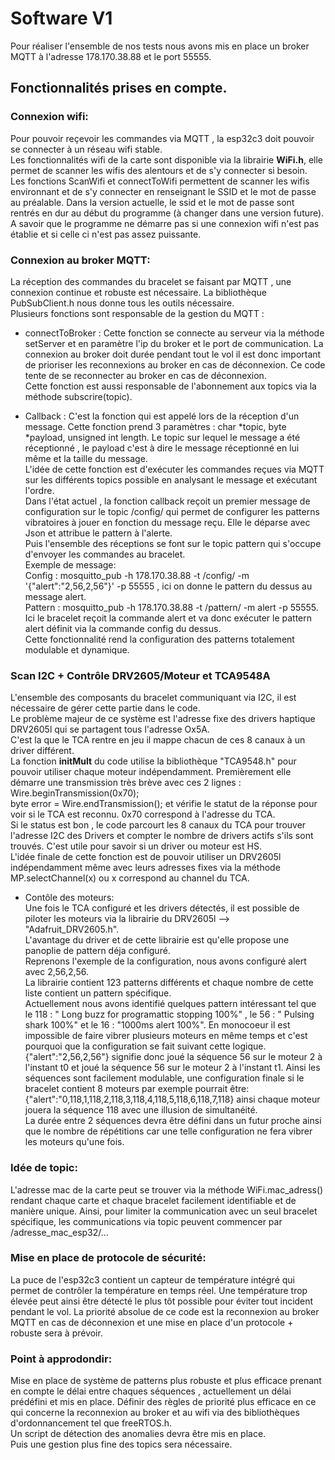 # Software V1

Pour réaliser l'ensemble de nos tests nous avons mis en place un broker MQTT à l'adresse 178.170.38.88 et le port 55555.

## Fonctionnalités prises en compte.

### Connexion wifi:

Pour pouvoir reçevoir les commandes via MQTT , la esp32c3 doit pouvoir se connecter à un réseau wifi stable.  
Les fonctionnalités wifi de la carte sont disponible via la librairie **WiFi.h**, elle permet de scanner les wifis des alentours et de s'y connecter si besoin.  
Les fonctions ScanWifi et connectToWifi permettent de scanner les wifis environnant et de s'y connecter en renseignant le SSID et le mot de passe au préalable. Dans la version actuelle, le ssid et le mot de passe sont rentrés en dur au début du programme (à changer dans une version future).
A savoir que le programme ne démarre pas si une connexion wifi n'est pas établie et si celle ci n'est pas assez puissante.

### Connexion au broker MQTT:

La réception des commandes du bracelet se faisant par MQTT , une connexion continue et robuste est nécessaire. La bibliothèque PubSubClient.h nous donne tous les outils nécessaire.  
Plusieurs fonctions sont responsable de la gestion du MQTT :  

- connectToBroker : Cette fonction se connecte au serveur via la méthode setServer et en paramètre l'ip du broker et le port de communication. La connexion au broker doit durée pendant tout le vol il est donc important de prioriser les reconnexions au broker en cas de déconnexion. Ce code tente de se reconnecter au broker en cas de déconnexion.  
Cette fonction est aussi responsable de l'abonnement aux topics via la méthode subscrire(topic).

- Callback : C'est la fonction qui est appelé lors de la réception d'un message. Cette fonction prend 3 paramètres : char *topic, byte *payload, unsigned int length.  Le topic sur lequel le message a été réceptionné , le payload c'est à dire le message réceptionné en lui même et la taille du message.  
L'idée de cette fonction est d'exécuter les commandes reçues via MQTT sur les différents topics possible en analysant le message et exécutant l'ordre.  
Dans l'état actuel , la fonction callback reçoit un premier message de configuration sur le topic /config/ qui permet de configurer les patterns vibratoires à jouer en fonction du message reçu. Elle le déparse avec Json et attribue le pattern à l'alerte.  
Puis l'ensemble des réceptions se font sur le topic pattern qui s'occupe d'envoyer les commandes au bracelet.  
Exemple de message:  
Config : mosquitto_pub -h 178.170.38.88 -t /config/ -m '{"alert":"2,56,2,56"}' -p 55555 , ici on donne le pattern du dessus au message alert.  
Pattern : mosquitto_pub -h 178.170.38.88 -t /pattern/ -m alert -p 55555.  
Ici le bracelet reçoit la commande alert et va donc exécuter le pattern alert définit via la commande config du dessus.  
Cette fonctionnalité rend la configuration des patterns totalement modulable et dynamique.  

### Scan I2C + Contrôle DRV2605/Moteur et TCA9548A

L'ensemble des composants du bracelet communiquant via I2C, il est nécessaire de gérer cette partie dans le code.  
Le problème majeur de ce système est l'adresse fixe des drivers haptique DRV2605l qui se partagent tous l'adresse Ox5A.  
C'est la que le TCA rentre en jeu il mappe chacun de ces 8 canaux à un driver différent.  
La fonction **initMult** du code utilise la bibliothèque "TCA9548.h"
 pour pouvoir utiliser chaque moteur indépendamment. Premièrement elle démarre une transmission très brève avec ces 2 lignes : Wire.beginTransmission(0x70);  
  byte error = Wire.endTransmission(); et vérifie le statut de la réponse pour voir si le TCA est reconnu. 0x70 correspond à l'adresse du TCA.  
Si le status est bon , le code parcourt les 8 canaux du TCA pour trouver l'adresse I2C des Drivers et compter le nombre de drivers actifs s'ils sont trouvés. C'est utile pour savoir si un driver ou moteur est HS.  
L'idée finale de cette fonction est de pouvoir utiliser un DRV2605l indépendamment même avec leurs adresses fixes via la méthode MP.selectChannel(x) ou x correspond au channel du TCA.

- Contôle des moteurs:   
Une fois le TCA configuré et les drivers détectés, il est possible de piloter les moteurs via la librairie du DRV2605l --> "Adafruit_DRV2605.h".  
L'avantage du driver et de cette librairie est qu'elle propose une panoplie de pattern déja configuré.  
Reprenons l'exemple de la configuration, nous avons configuré alert avec 2,56,2,56.  
La librairie contient 123 patterns différents et chaque nombre de cette liste contient un pattern spécifique.  
 Actuellement nous avons identifié quelques pattern intéressant tel que le 118 : " Long buzz for programattic stopping 100%" , le 56 : " Pulsing shark 100%" et le 16 : "1000ms alert 100%".
En monocoeur il est impossible de faire vibrer plusieurs moteurs en même temps et c'est pourquoi que la configuration se fait suivant cette logique.  
{"alert":"2,56,2,56"} signifie donc joué la séquence 56 sur le moteur 2 à l'instant t0 et joué la séquence 56 sur le moteur 2 à l'instant t1.  Ainsi les séquences sont facilement modulable, une configuration finale si le bracelet contient 8 moteurs par exemple pourrait être:  
{"alert":"0,118,1,118,2,118,3,118,4,118,5,118,6,118,7,118} ainsi chaque moteur jouera la séquence 118 avec une illusion de simultanéité.  
La durée entre 2 séquences devra être défini dans un futur proche ainsi que le nombre de répétitions car une telle configuration ne fera vibrer les moteurs qu'une fois.

### Idée de topic: 
L'adresse mac de la carte peut se trouver via la méthode WiFi.mac_adress() rendant chaque carte et chaque bracelet facilement identifiable et de manière unique. Ainsi, pour limiter la communication avec un seul bracelet spécifique, les communications via topic peuvent commencer par /adresse_mac_esp32/...

### Mise en place de protocole de sécurité:
La puce de l'esp32c3 contient un capteur de température intégré qui permet de contrôler la température en temps réel. Une température trop élevée peut ainsi être détecté le plus tôt possible pour éviter tout incident pendant le vol. La priorité absolue de ce code est la reconnexion au broker MQTT en cas de déconnexion et une mise en place d'un protocole + robuste sera à prévoir.  

### Point à approdondir:
Mise en place de système de patterns plus robuste et plus efficace prenant en compte le délai entre chaques séquences , actuellement un délai prédéfini et mis en place.  Définir des règles de priorité plus efficace en ce qui concerne la reconnexion au broker et au wifi via des bibliothèques d'ordonnancement tel que freeRTOS.h.  
Un script de détection des anomalies devra être mis en place.  
Puis une gestion plus fine des topics sera nécessaire.


   
